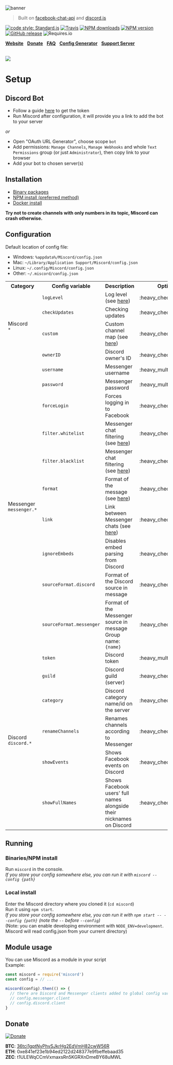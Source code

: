 ![banner](../gh-pages/img/banner.png)

> Built on [facebook-chat-api](https://github.com/Schmavery/facebook-chat-api) and [discord.js](https://discord.js.org)

[![code style: Standard.js](https://img.shields.io/badge/code%20style-standard.js-green.svg?style=flat-square)](https://standardjs.com/)
[![Travis](https://img.shields.io/travis/Bjornskjald/miscord.svg?style=flat-square)](https://travis-ci.org/Bjornskjald/miscord/)
[![NPM downloads](https://img.shields.io/npm/dt/miscord.svg?style=flat-square)](https://npmjs.org/package/miscord)
[![NPM version](https://img.shields.io/npm/v/miscord.svg?style=flat-square&label=NPM%20version)](https://npmjs.org/package/miscord)
[![GitHub release](https://img.shields.io/github/release/Bjornskjald/miscord.svg?style=flat-square&label=GitHub%20version)](../../releases/latest)
![Requires.io](https://img.shields.io/requires/github/Bjornskjald/miscord.svg?style=flat-square)

**[Website](https://miscord.net/)** &nbsp;
**[Donate](#donate)** &nbsp;
**[FAQ](../../wiki/faq)** &nbsp;
**[Config Generator](https://miscord.net/config-generator.html)** &nbsp;
**[Support Server](https://discord.gg/DkmTvVz)**

<br>

<a href="https://miscord.net/">
  <img src="../gh-pages/img/screenshot.png" style="max-width: 80%">
</a>

# Setup

## Discord Bot

- Follow a guide [here](https://github.com/reactiflux/discord-irc/wiki/Creating-a-discord-bot-&-getting-a-token) to get the token
- Run Miscord after configuration, it will provide you a link to add the bot to your server

*or*

- Open "OAuth URL Generator", choose scope `bot`
- Add permissions: `Manage Channels`, `Manage Webhooks` and whole `Text Permissions` group (or just `Administrator`), then copy link to your browser
- Add your bot to chosen server(s)

## Installation
- [Binary packages](../../releases/latest)
- [NPM install (preferred method)](../../wiki/install#npm)
- [Docker install](../../wiki/install#docker)

**Try not to create channels with only numbers in its topic, Miscord can crash otherwise.**

## Configuration

Default location of config file:
- Windows: `%appdata%/Miscord/config.json`
- Mac: `~/Library/Application Support/Miscord/config.json`
- Linux: `~/.config/Miscord/config.json`
- Other: `~/.miscord/config.json`

<table>
  <tr>
    <th>Category</th>
    <th>Config variable</th>
    <th>Description</th>
    <th>Optional</th>
    <th>Default value</th>
  </tr>
  <tr>
    <td rowspan="4">
      Miscord<br />
      <code>*</code>
    </td>
    <td><code>logLevel</code></td>
    <td>Log level (see <a href="https://github.com/npm/npmlog#loglevelprefix-message-">here</a>)</td>
    <td>:heavy_check_mark:</td>
    <td><code>"info"</code></td>
  </tr>
  <tr>
    <td><code>checkUpdates</code></td>
    <td>Checking updates</td>
    <td>:heavy_check_mark:</td>
    <td><code>true</code></td>
  </tr>
  <tr>
    <td><code>custom</code></td>
    <td>Custom channel map (see <a href="../../wiki/custom-mapping">here</a>)</td>
    <td>:heavy_check_mark:</td>
    <td><code>{}</code></td>
  </tr>
  <tr>
    <td><code>ownerID</code></td>
    <td>Discord owner's ID</td>
    <td>:heavy_check_mark:</td>
    <td><code>(none)</code></td>
  </tr>
  <tr>
    <td rowspan="10">
      Messenger<br />
      <code>messenger.*</code>
    </td>
    <td><code>username</code></td>
    <td>Messenger username</td>
    <td>:heavy_multiplication_x:</td>
    <td>:heavy_multiplication_x:</td>
  </tr>
  <tr>
    <td><code>password</code></td>
    <td>Messenger password</td>
    <td>:heavy_multiplication_x:</td>
    <td>:heavy_multiplication_x:</td>
  </tr>
  <tr>
    <td><code>forceLogin</code></td>
    <td>Forces logging in to Facebook</td>
    <td>:heavy_check_mark:</td>
    <td><code>false</code></td>
  </tr>
  <tr>
    <td><code>filter.whitelist</code></td>
    <td>Messenger chat filtering (see <a href="../../wiki/filtering">here</a>)</td>
    <td>:heavy_check_mark:</td>
    <td><code>[]</code></td>
  </tr>
  <tr>
    <td><code>filter.blacklist</code></td>
    <td>Messenger chat filtering (see <a href="../../wiki/filtering">here</a>)</td>
    <td>:heavy_check_mark:</td>
    <td><code>[]</code></td>
  </tr>
  <tr>
    <td><code>format</code></td>
    <td>Format of the message (see <a href="../../wiki/format">here</a>)</td>
    <td>:heavy_check_mark:</td>
    <td><code>*{username}*: {message}</code></td>
  </tr>
  <tr>
    <td><code>link</code></td>
    <td>Link between Messenger chats (see <a href="../../wiki/linking">here</a>)</td>
    <td>:heavy_check_mark:</td>
    <td><code>{}</code></td>
  </tr>
  <tr>
    <td><code>ignoreEmbeds</code></td>
    <td>Disables embed parsing from Discord</td>
    <td>:heavy_check_mark:</td>
    <td><code>false</code></td>
  </tr>
  <tr>
    <td><code>sourceFormat.discord</code></td>
    <td>Format of the Discord source in message</td>
    <td>:heavy_check_mark:</td>
    <td><code>(Discord)</code></td>
  </tr>
  <tr>
    <td><code>sourceFormat.messenger</code></td>
    <td>Format of the Messenger source in message<br>Group name: <code>{name}</code></td>
    <td>:heavy_check_mark:</td>
    <td><code>(Messenger: {name})</code></td>
  </tr>
  <tr>
    <td rowspan="6">
      Discord<br />
      <code>discord.*</code>
    </td>
    <td><code>token</code></td>
    <td>Discord token</td>
    <td>:heavy_multiplication_x:</td>
    <td>:heavy_multiplication_x:</td>
  </tr>
  <tr>
    <td><code>guild</code></td>
    <td>Discord guild (server)</td>
    <td>:heavy_check_mark:</td>
    <td>(first guild available)</td>
  </tr>
  <tr>
    <td><code>category</code></td>
    <td>Discord category name/id on the server</td>
    <td>:heavy_check_mark:</td>
    <td>(none)</td>
  </tr>
  <tr>
    <td><code>renameChannels</code></td>
    <td>Renames channels according to Messenger</td>
    <td>:heavy_check_mark:</td>
    <td><code>true</code></td>
  </tr>
  <tr>
    <td><code>showEvents</code></td>
    <td>Shows Facebook events on Discord</td>
    <td>:heavy_check_mark:</td>
    <td><code>false</code></td>
  </tr>
  <tr>
    <td><code>showFullNames</code></td>
    <td>Shows Facebook users' full names alongside their nicknames on Discord</td>
    <td>:heavy_check_mark:</td>
    <td><code>false</code></td>
  </tr>
</table>

## Running

### Binaries/NPM install

Run `miscord` in the console.  
_If you store your config somewhere else, you can run it with `miscord --config {path}`_

### Local install

Enter the Miscord directory where you cloned it (`cd miscord`)  
Run it using `npm start`.  
_If you store your config somewhere else, you can run it with `npm start -- --config {path}` (note the `--` before `--config`)_  
(Note: you can enable developing environment with `NODE_ENV=development`. Miscord will read config.json from your current directory)

## Module usage

You can use Miscord as a module in your script  
Example:
```javascript
const miscord = require('miscord')
const config = // ...

miscord(config).then(() => {
  // there are Discord and Messenger clients added to global config variable
  // config.messenger.client
  // config.discord.client
}
```

## Donate

[![Donate](https://www.paypalobjects.com/en_US/i/btn/btn_donateCC_LG.gif)](https://www.paypal.com/cgi-bin/webscr?cmd=_s-xclick&hosted_button_id=6MVRTWBXNH8J6)

**BTC**: <a href="bitcoin://36tci1gptNyPhvSJkrHg2EdVmH82cwW56R">36tci1gptNyPhvSJkrHg2EdVmH82cwW56R</a>  
**ETH**: 0xe841ef23e1b94ed2122d248377e9fbeffebaad35  
**ZEC**: t1ULEWqCCmVxmaxsRn5KGRXnDmeBY68uMWL
